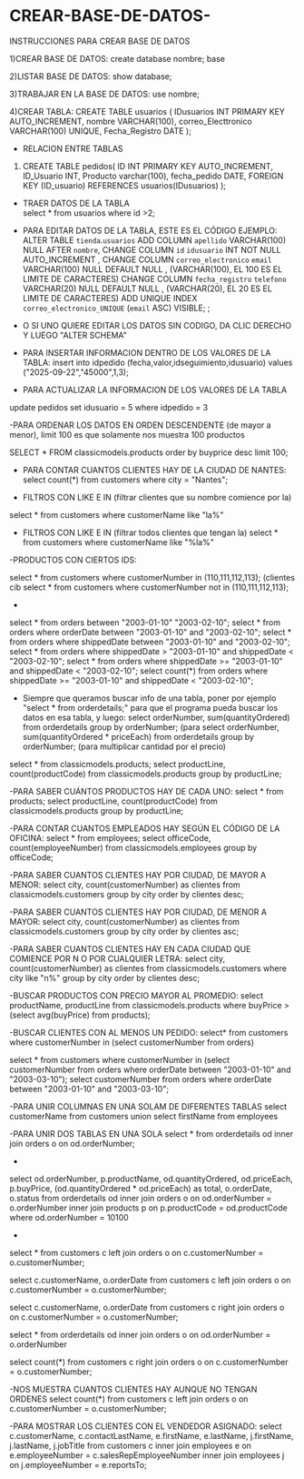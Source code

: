 # CREAR-BASE-DE-DATOS-
INSTRUCCIONES PARA CREAR BASE DE DATOS

1)CREAR BASE DE DATOS:   create database nombre; base

2)LISTAR BASE DE DATOS: show database;

3)TRABAJAR EN LA BASE DE DATOS:  use nombre;

4)CREAR TABLA: 
	CREATE TABLE usuarios (
	IDusuarios INT PRIMARY KEY AUTO_INCREMENT,
	nombre VARCHAR(100),
	correo_Electtronico VARCHAR(100) UNIQUE,
	Fecha_Registro DATE
);

- RELACION ENTRE TABLAS

1) CREATE TABLE pedidos(
	ID INT PRIMARY KEY AUTO_INCREMENT,
	ID_Usuario INT,
	Producto varchar(100),
	fecha_pedido DATE,
	FOREIGN KEY (ID_usuario) REFERENCES usuarios(IDusuarios)
);

- TRAER DATOS DE LA TABLA        
select * from usuarios where id >2;

- PARA EDITAR DATOS DE LA TABLA, ESTE ES EL CÓDIGO EJEMPLO:
ALTER TABLE `tienda`.`usuarios` 
ADD COLUMN `apellido` VARCHAR(100) NULL AFTER `nombre`,
CHANGE COLUMN `id` `idusuario` INT NOT NULL AUTO_INCREMENT ,
CHANGE COLUMN `correo_electronico` `email` VARCHAR(100) NULL DEFAULT NULL ,      (VARCHAR(100), EL 100 ES EL LIMITE DE CARACTERES)
CHANGE COLUMN `fecha_registro` `telefono` VARCHAR(20) NULL DEFAULT NULL ,        (VARCHAR(20), EL 20 ES EL LIMITE DE CARACTERES)
ADD UNIQUE INDEX `correo_electronico_UNIQUE` (`email` ASC) VISIBLE;
;

- O SI UNO QUIERE EDITAR LOS DATOS SIN CODIGO, DA CLIC DERECHO Y LUEGO "ALTER SCHEMA"

- PARA INSERTAR INFORMACION DENTRO DE LOS VALORES DE LA TABLA:
insert into idpedido (fecha,valor,idseguimiento,idusuario) 
values ("2025-09-22","45000",1,3);

- PARA ACTUALIZAR LA INFORMACION DE LOS VALORES DE LA TABLA

update pedidos set idusuario = 5 where idpedido = 3


-PARA ORDENAR LOS DATOS EN ORDEN DESCENDENTE (de mayor a menor), limit 100 es que solamente nos muestra 100 productos

SELECT * FROM classicmodels.products order by buyprice desc limit 100;

- PARA CONTAR CUANTOS CLIENTES HAY DE LA CIUDAD DE NANTES:
select count(*) from customers where city = "Nantes";

- FILTROS CON LIKE E IN (filtrar clientes que su nombre comience por la)

select * from customers where customerName like "la%" 

- FILTROS CON LIKE E IN (filtrar todos clientes que tengan la)
select * from customers where customerName like "%la%"

-PRODUCTOS CON CIERTOS IDS:

select * from customers where customerNumber in (110,111,112,113); (clientes cib
select * from customers where customerNumber not in (110,111,112,113);

- 
select * from orders between "2003-01-10" "2003-02-10";
select * from orders where orderDate between "2003-01-10" and "2003-02-10";
select * from orders where shippedDate between "2003-01-10" and "2003-02-10";
select * from orders where shippedDate > "2003-01-10" and shippedDate < "2003-02-10";
select * from orders where shippedDate >= "2003-01-10" and shippedDate < "2003-02-10";
select count(*) from orders where shippedDate >= "2003-01-10" and shippedDate < "2003-02-10";

- Siempre que queramos buscar info de una tabla, poner por ejemplo "select * from orderdetails;" para que el programa pueda buscar los datos en esa tabla, y luego:
select orderNumber, sum(quantityOrdered) from orderdetails group by orderNumber; (para 
select orderNumber, sum(quantityOrdered * priceEach) from orderdetails group by orderNumber; (para multiplicar cantidad por el precio)

select * from classicmodels.products;
select productLine, count(productCode) from classicmodels.products group by productLine;

-PARA SABER CUÁNTOS PRODUCTOS HAY DE CADA UNO:
select * from products;
select productLine, count(productCode) from classicmodels.products group by productLine;

-PARA CONTAR CUANTOS EMPLEADOS HAY SEGÚN EL CÓDIGO DE LA OFICINA:
select * from employees;
select officeCode, count(employeeNumber) from classicmodels.employees group by officeCode;

-PARA SABER CUANTOS CLIENTES HAY POR CIUDAD, DE MAYOR A MENOR:
select city, count(customerNumber) as clientes from classicmodels.customers group by city order by clientes desc;

-PARA SABER CUANTOS CLIENTES HAY POR CIUDAD, DE MENOR A MAYOR:
select city, count(customerNumber) as clientes from classicmodels.customers group by city order by clientes asc;

-PARA SABER CUANTOS CLIENTES HAY EN CADA CIUDAD QUE COMIENCE POR N O POR CUALQUIER LETRA:
select city, count(customerNumber) as clientes from classicmodels.customers where city like "n%" group by city order by clientes desc;

-BUSCAR PRODUCTOS CON PRECIO MAYOR AL PROMEDIO:
select productName, productLine
from classicmodels.products
 where buyPrice > (select avg(buyPrice) from products); 

-BUSCAR CLIENTES CON AL MENOS UN PEDIDO:
select* from customers where customerNumber in (select customerNumber from orders)

select * from customers 
where customerNumber in (select customerNumber from orders where orderDate between "2003-01-10" and "2003-03-10");
select customerNumber from orders where orderDate between "2003-01-10" and "2003-03-10";

-PARA UNIR COLUMNAS EN UNA SOLAM DE DIFERENTES TABLAS
select customerName from customers
union
select firstName from employees

-PARA UNIR DOS TABLAS EN UNA SOLA
select * from orderdetails od 
inner join orders o 
on od.orderNumber;

-
select od.orderNumber, p.productName, od.quantityOrdered, od.priceEach, p.buyPrice, (od.quantityOrdered * od.priceEach) as total, o.orderDate, o.status
from orderdetails od
inner join orders o
on od.orderNumber = o.orderNumber
inner join products p
on p.productCode = od.productCode
where od.orderNumber = 10100

-
select * from customers c
left join orders o
on c.customerNumber = o.customerNumber;

select c.customerName, o.orderDate from customers c
left join orders o
on c.customerNumber = o.customerNumber;

select c.customerName, o.orderDate from customers c
right join orders o
on c.customerNumber = o.customerNumber;

select * from orderdetails od
inner join orders o
on od.orderNumber = o.orderNumber

select count(*) from customers c
right join orders o
on c.customerNumber = o.customerNumber;

-NOS MUESTRA CUANTOS CLIENTES HAY AUNQUE NO TENGAN ORDENES
select count(*) from customers c
left join orders o
on c.customerNumber = o.customerNumber;

-PARA MOSTRAR LOS CLIENTES CON EL VENDEDOR ASIGNADO:
select c.customerName, c.contactLastName, e.firstName, e.lastName, j.firstName, j.lastName, j.jobTitle from customers c
inner join employees e
on e.employeeNumber = c.salesRepEmployeeNumber
inner join employees j
on j.employeeNumber = e.reportsTo;
